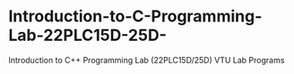 # Introduction-to-C-Programming-Lab-22PLC15D-25D-
Introduction to C++ Programming Lab (22PLC15D/25D) VTU Lab Programs
